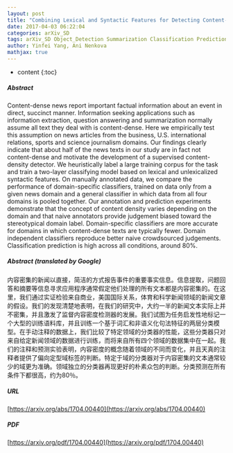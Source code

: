 ```yaml
---
layout: post
title: "Combining Lexical and Syntactic Features for Detecting Content-dense Texts in News"
date: 2017-04-03 06:22:04
categories: arXiv_SD
tags: arXiv_SD Object_Detection Summarization Classification Prediction Detection Relation
author: Yinfei Yang, Ani Nenkova
mathjax: true
---
```


* content
{:toc}

##### Abstract
Content-dense news report important factual information about an event in direct, succinct manner. Information seeking applications such as information extraction, question answering and summarization normally assume all text they deal with is content-dense. Here we empirically test this assumption on news articles from the business, U.S. international relations, sports and science journalism domains. Our findings clearly indicate that about half of the news texts in our study are in fact not content-dense and motivate the development of a supervised content-density detector. We heuristically label a large training corpus for the task and train a two-layer classifying model based on lexical and unlexicalized syntactic features. On manually annotated data, we compare the performance of domain-specific classifiers, trained on data only from a given news domain and a general classifier in which data from all four domains is pooled together. Our annotation and prediction experiments demonstrate that the concept of content density varies depending on the domain and that naive annotators provide judgement biased toward the stereotypical domain label. Domain-specific classifiers are more accurate for domains in which content-dense texts are typically fewer. Domain independent classifiers reproduce better naive crowdsourced judgements. Classification prediction is high across all conditions, around 80%.

##### Abstract (translated by Google)
内容密集的新闻以直接，简洁的方式报告事件的重要事实信息。信息提取，问题回答和摘要等信息寻求应用程序通常假定他们处理的所有文本都是内容密集的。在这里，我们通过实证检验来自商业，美国国际关系，体育和科学新闻领域的新闻文章的假设。我们的发现清楚地表明，在我们的研究中，大约一半的新闻文本实际上并不密集，并且激发了监督内容密度检测器的发展。我们试图为任务启发性地标记一个大型的训练语料库，并且训练一个基于词汇和非语义化句法特征的两层分类模型。在手动注释的数据上，我们比较了特定领域的分类器的性能，这些分类器只对来自给定新闻领域的数据进行训练，而将来自所有四个领域的数据集中在一起。我们的注释和预测实验表明，内容密度的概念随着领域的不同而变化，并且天真的注释者提供了偏向定型域标签的判断。特定于域的分类器对于内容密集的文本通常较少的域更为准确。领域独立的分类器再现更好的朴素众包的判断。分类预测在所有条件下都很高，约为80％。

##### URL
[https://arxiv.org/abs/1704.00440](https://arxiv.org/abs/1704.00440)

##### PDF
[https://arxiv.org/pdf/1704.00440](https://arxiv.org/pdf/1704.00440)

